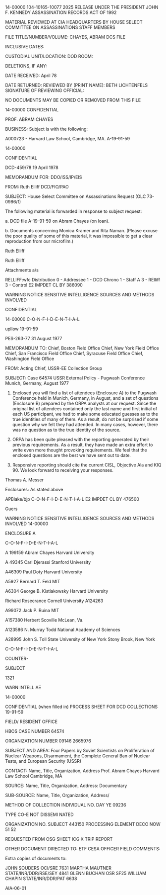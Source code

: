 14-00000
104-10165-10077
2025 RELEASE UNDER THE PRESIDENT JOHN F. KENNEDY ASSASSINATION RECORDS ACT OF 1992

MATERIAL REVIEWED AT CIA HEADQUARTERS BY
HOUSE SELECT COMMITTEE ON ASSASSINATIONS STAFF MEMBERS

FILE TITLE/NUMBER/VOLUME: CHAYES, ABRAM
DCS FILE

INCLUSIVE DATES:

CUSTODIAL UNIT/LOCATION: DOD
ROOM:

DELETIONS, IF ANY:

DATE RECEIVED:
April 78

DATE RETURNED:
REVIEWED BY (PRINT NAME): BETH LICHTENFELS
SIGNATURE OF REVIEWING OFFICIAL:

NO DOCUMENTS MAY BE COPIED OR REMOVED FROM THIS FILE

14-00000
CONFIDENTIAL

PROF. ABRAM CHAYES

BUSINESS:
Subject is with the following:

A000723 - Harvard Law School, Cambridge, MA.
A-19-91-59

14-00000

CONFIDENTIAL

DCD-459/78
19 April 1978

MEMORANDUM FOR: DDO/ISS/IP/EIS

FROM: Ruth Elliff
DCD/FIO/PAO

SUBJECT: House Select Committee on Assassinations
Request (OLC 73-0986/1)

The following material is forwarded in response to
subject request:

a. DCD file A-19-91-59 on Abram Chayes (on loan).

b. Documents concerning Monica Kramer and Rita Naman.
(Please excuse the poor quality of some of this
material, it was impossible to get a clear
reproduction from our microfilm.)

Ruth Elliff

Ruth Elliff

Attachments a/s

RELLIFF:wfc
Distribution
0 - Addressee
1 - DCD Chrono
1 - Staff A
3 - RElliff
3 - Control
E2 IMPDET CL BY 386090

WARNING NOTICE
SENSITIVE INTELLIGENCE SOURCES
AND METHODS INVOLVED

CONFIDENTIAL

14-00000
C-O-N-F-I-D-E-N-T-I-A-L

upllow
19-91-59

PES-263-77
31 August 1977

MEMORANDUM TO: Chief, Boston Field Office
Chief, New York Field Office
Chief, San Francisco Field Office
Chief, Syracuse Field Office
Chief, Washington Field Office

FROM: Acting Chief, USSR-EE Collection Group

SUBJECT: Case 64574 USSR External Policy - Pugwash Conference
Munich, Germany, August 1977

1. Enclosed you will find a list of attendees (Enclosure A)
to the Pugwash Conference held in Munich, Germany, in August, and
a set of questions (Enclosure B) prepared by the ORPA analysts
at our request. Since the original list of attendees contained
only the last name and first initial of each US participant, we
had to make some educated guesses as to the true identities of
many of them. As a result, do not be surprised if some question
why we felt they had attended. In many cases, however, there was
no question as to the true identity of the source.

2. ORPA has been quite pleased with the reporting generated
by their previous requirements. As a result, they have made an
extra effort to write even more thought provoking requirements.
We feel that the enclosed questions are the best we have sent out
to date.

3. Responsive reporting should cite the current CISL, Objective
Ala and KIQ 90. We look forward to receiving your responses.

Thomas A. Messer

Enclosures: As stated above

APBlake/bjp
C-O-N-F-I-D-E-N-T-I-A-L
E2 IMPDET CL BY
476500

Guers

WARNING NOTICE
SENSITIVE INTELLIGENCE SOURCES
AND METHODS INVOLVED
14-00000

ENCLOSURE A

C-O-N-F-I-D-E-N-T-I-A-L

A 199159
Abram Chayes
Harvard University

A 49345
Carl Djerassi
Stanford University

A46309
Paul Doty
Harvard University

A5927
Bernard T. Feld
MIT

A6304
George B. Kistiakowsky
Harvard University

Richard Rosecrance
Cornell University
A124263

A99072
Jack P. Ruina
MIT

A157380
Herbert Scoville
McLean, Va.

A123586
N. Murray Todd
National Academy of Sciences

A28995
John S. Toll
State University of New York
Stony Brook, New York

C-O-N-F-I-D-E-N-T-I-A-L

COUNTER-

SUBJECT

1321

WARN
INTELL
ΑΞ

14-00000

CONFIDENTIAL
(when filled in)
PROCESS SHEET FOR DCD COLLECTIONS
19-91-59

FIELD/
RESIDENT
OFFICE

HBOS
CASE
NUMBER
64574

ORGANIZATION NUMBER
09146
2665976

SUBJECT AND AREA:
Four Papers by Soviet Scientists on Proliferation of Nuclear Weapons,
Disarmament, the Complete General Ban of Nuclear Tests, and European
Security
(USSR)

CONTACT: Name, Title, Organization, Address
Prof. Abram Chayes
Harvard Law School
Cambridge, MA

SOURCE: Name, Title, Organization, Address:
Documentary

SUB-SOURCE: Name, Title, Organization, Address/

METHOD OF COLLECTION
INDIVIDUAL NO.
DAY YE
09236

TYPE CO-E
NOT
DISSEMI
NATED

ORGANIZATION NO.
SUBJECT
443150
PROCESSING
ELEMENT
DECO
NOW
51
52

REQUESTED FROM
OSG SHEET ICG
X
TRIP REPORT

OTHER DOCUMENT
DIRECTED TO: ETF CESA OFFICER
FIELD COMMENTS:

Extra copies of
documents to:

JOHN SOUDERS OCI/SRE 7631
MARTHA MAUTNER STATE/INR/DDR/RSE/SEY 4841
GLENN BUCHAN OSR SF25
WILLIAM CHAPIN
STATE/INR/DDR/PAT 6638

AIA-06-01
